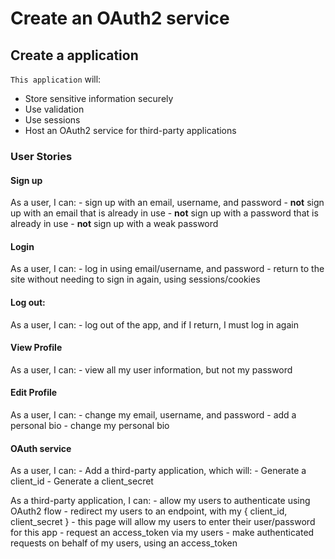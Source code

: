 # Create an OAuth2 service

## Create a application

`This application` will:

- Store sensitive information securely
- Use validation
- Use sessions
- Host an OAuth2 service for third-party applications


### User Stories

#### Sign up
As a user, I can:
    - sign up with an email, username, and password
    - **not** sign up with an email that is already in use
    - **not** sign up with a password that is already in use
    - **not** sign up with a weak password

#### Login
As a user, I can:
    - log in using email/username, and password
    - return to the site without needing to sign in again, using sessions/cookies

#### Log out:
As a user, I can:
    - log out of the app, and if I return, I must log in again

#### View Profile
As a user, I can:
    - view all my user information, but not my password

#### Edit Profile
As a user, I can:
    - change my email, username, and password
    - add a personal bio
    - change my personal bio

#### OAuth service
As a user, I can:
    - Add a third-party application, which will:
        - Generate a client_id
        - Generate a client_secret

As a third-party application, I can:
    - allow my users to authenticate using OAuth2 flow
    - redirect my users to an endpoint, with my { client_id, client_secret }
        - this page will allow my users to enter their user/password for this app
    - request an access_token via my users
    - make authenticated requests on behalf of my users, using an access_token
